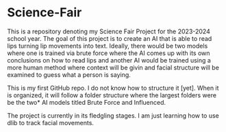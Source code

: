 # Science-Fair

This is a repository denoting my Science Fair Project for the 2023-2024 school year. The goal of this project is to create an AI that is able to read lips turning lip movements into text. Ideally, there would be two models where one is trained via brute force where the AI comes up with its own conclusions on how to read lips and another AI would be trained using a more human method where context will be givin and facial structure will be examined to guess what a person is saying. 

This is my first GitHub repo. I do not know how to structure it [yet]. When it is organized, it will follow a folder structure where the largest folders were be the two* AI models titled Brute Force and Influenced.

The project is currently in its fledgling stages. I am just learning how to use dlib to track facial movements. 

